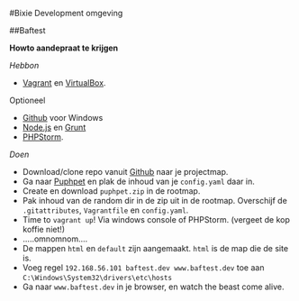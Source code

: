 #Bixie Development omgeving

##Baftest

**Howto aandepraat te krijgen**

_Hebbon_

* [Vagrant](https://www.vagrantup.com) en [VirtualBox](https://www.virtualbox.org/wiki/Downloads).

Optioneel

* [Github](https://windows.github.com) voor Windows
* [Node.js](http://nodejs.org) en [Grunt](http://gruntjs.com)
* [PHPStorm](https://www.jetbrains.com/phpstorm/).

_Doen_

* Download/clone repo vanuit [Github](https://github.com/malles/baftest) naar je projectmap.
* Ga naar [Puphpet](https://puphpet.com) en plak de inhoud van je `config.yaml` daar in.
* Create en download `puphpet.zip` in de rootmap.
* Pak inhoud van de random dir in de zip uit in de rootmap. Overschijf de `.gitattributes`, `Vagrantfile` en `config.yaml`.
* Time to `vagrant up`! Via windows console of PHPStorm. (vergeet de kop koffie niet!)
* .....omnomnom....
* De mappen `html` en `default` zijn aangemaakt. `html` is de map die de site is.
* Voeg regel `192.168.56.101 baftest.dev www.baftest.dev` toe aan `C:\Windows\System32\drivers\etc\hosts`
* Ga naar `www.baftest.dev` in je browser, en watch the beast come alive.
